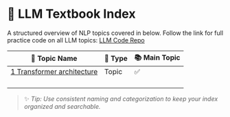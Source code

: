 # 📘 LLM Textbook Index

A structured overview of NLP topics covered in below.
Follow the link for full practice code on all LLM topics: [LLM Code Repo]()

| 📝 **Topic Name**      | 📂 **Type**       | 📚 **Main Topic**    |
|------------------------|--------------------|-----------------------|
|[1 Transformer architecture](https://github.com/ramasureshvijjana/LLM/blob/master/01_Transformer_architecture.md)|  Topic| ✅ |
|                        |                    |                       |
|                        |                    |                       |
|                        |                    |                       |
|                        |                    |                       |

> ✨ *Tip: Use consistent naming and categorization to keep your index organized and searchable.*
